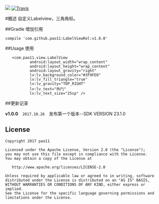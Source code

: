 [![](https://jitpack.io/v/pao11/LabelViewRel.svg)](https://jitpack.io/#pao11/LabelViewRel)
[![Travis](https://img.shields.io/badge/Gradle-2.3.1-brightgreen.svg)]()

#概述
自定义Labelview，三角角标。


##Gradle 增加引用
```
compile 'com.github.pao11:LabelViewRel:v1.0.0'
```
##Usage 使用
```
   <com.pao11.view.LabelView
           android:layout_width="wrap_content"
           android:layout_height="wrap_content"
           android:layout_gravity="right"
           lv:lv_background_color="#3F9FE0"
           lv:lv_fill_triangle="true"
           lv:lv_gravity="TOP_RIGHT"
           lv:lv_text="热门"
           lv:lv_text_size="25sp" />
```
##更新记录

 **v1.0.0**　`2017.10.26`　发布第一个版本--SDK VERSION 23.1.0

## License

```
Copyright 2017 pao11

Licensed under the Apache License, Version 2.0 (the "License");
you may not use this file except in compliance with the License.
You may obtain a copy of the License at

   http://www.apache.org/licenses/LICENSE-2.0

Unless required by applicable law or agreed to in writing, software
distributed under the License is distributed on an "AS IS" BASIS,
WITHOUT WARRANTIES OR CONDITIONS OF ANY KIND, either express or implied.
See the License for the specific language governing permissions and
limitations under the License.
```
